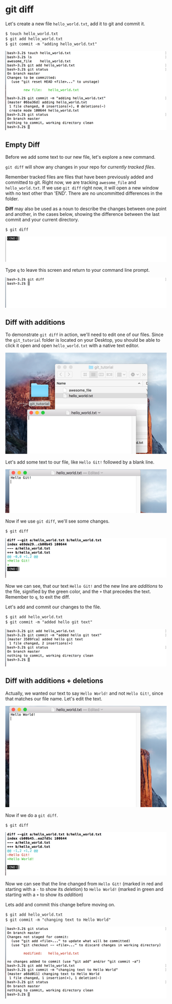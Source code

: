 # git diff

Let's create a new file `hello_world.txt`, add it to git and commit it.

```
$ touch hello_world.txt
$ git add hello_world.txt
$ git commit -m "adding hello_world.txt"
```

![create and commit hello_world.txt](./images/touch-hello_world.png)

## Empty Diff

Before we add some text to our new file, let's explore a new command. 

`git diff` will show any changes in your repo for _currently tracked files_.  

Remember tracked files are files that have been previously added and committed to git.  Right now, we are tracking `awesome_file` and `hello_world.txt`.  If we use `git diff` right now, it will open a new window with no text other than 'END'.  There are no uncommitted differences in the folder.

**Diff** may also be used as a noun to describe the changes between one point and another, in the cases below, showing the difference between the last commit and your current directory.

```
$ git diff
```

![No changes for git diff](./images/git-diff-empty.png)

Type `q` to leave this screen and return to your command line prompt.

![Back to the prompt after git diff](./images/q-git-diff.png)


## Diff with additions

To demonstrate `git diff` in action, we'll need to edit one of our files.  Since the `git_tutorial` folder is located on your Desktop, you should be able to click it open and open `hello_world.txt` with a native text editor.

![open hello_world.txt in editor](./images/text-editor-hello_world.png)

Let's add some text to our file, like `Hello Git!` followed by a blank line.

![Hello Git](./images/hello-git.png)

Now if we use `git diff`, we'll see some changes.

```
$ git diff
```

![git diff Hello Git](./images/git-diff-hello-git.png)

Now we can see, that our text `Hello Git!` and the new line are _additions_ to the file, signified by the green color, and the `+` that precedes the text.  Remember to `q`, to exit the diff.

Let's add and commit our changes to the file.

```
$ git add hello_world.txt
$ git commit -m "added hello git text"
```

![git add and commit hello git text](./images/git-add-hello-git-text.png)

## Diff with additions + deletions

Actually, we wanted our text to say `Hello World!` and not `Hello Git!`, since that matches our file name.  Let's edit the text.

![change to hello world](./images/hello-world.png)

Now if we do a `git diff`.

```
$ git diff
```

![git diff of hello world](./images/git-diff-git-to-world.png)

Now we can see that the line changed from `Hello Git!` (marked in red and starting with a `-` to show its _deletion_) to `Hello World!` (marked in green and starting with a `+` to show its _addition_)

Lets add and commit this change before moving on.

```
$ git add hello_world.txt
$ git commit -m "changing text to Hello World"
```

![commit Hello World](./images/git-commit-hello-world-change.png)